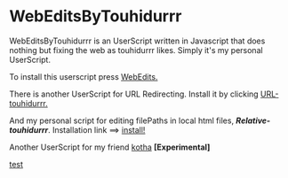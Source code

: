 # WebEditsByTouhidurrr

WebEditsByTouhidurrr is an UserScript written in Javascript that does nothing
but fixing the web as touhidurrr likes. Simply it's my personal UserScript.

To install this userscript press
[WebEdits.](https://raw.githubusercontent.com/touhidurrr/WebEditsByTouhidurrr/main/webedits.user.js)

There is another UserScript for URL Redirecting. Install it by clicking
[URL-touhidurrr.](https://raw.githubusercontent.com/touhidurrr/WebEditsByTouhidurrr/main/url.user.js)

And my personal script for editing filePaths in local html files,
**_Relative-touhidurrr_**. Installation link ==>
[install!](https://raw.githubusercontent.com/touhidurrr/WebEditsByTouhidurrr/main/relative.user.js)

Another UserScript for my friend
[kotha](https://raw.githubusercontent.com/touhidurrr/WebEditsByTouhidurrr/main/kotha.user.js)
**[Experimental]**

[test](http://example.com/)
